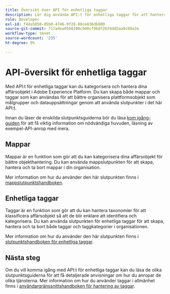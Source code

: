 ```yaml
---
title: Översikt över API för enhetliga taggar
description: Lär dig använda API:t för enhetliga taggar för att hantera enhetliga taggar och mappar i Adobe Experience Platform.
role: Developer
exl-id: f4da5850-d5b0-4746-9f28-88ce836db800
source-git-commit: 717a4ea0568200c940cf9b8f26f4dd2aa9c00a3e
workflow-type: tm+mt
source-wordcount: '235'
ht-degree: 0%

---
```


# API-översikt för enhetliga taggar

Med API:t för enhetliga taggar kan du kategorisera och hantera dina affärsobjekt i Adobe Experience Platform. Du kan skapa både mappar och taggar som kan användas för att bättre organisera plattformsobjekt som målgrupper och datauppsättningar genom att använda slutpunkter i det här API:t.

Innan du läser de enskilda slutpunktsguiderna bör du läsa [kom igång-guiden](./getting-started.md) för att få viktig information om nödvändiga huvuden, läsning av exempel-API-anrop med mera.

## Mappar

Mappar är en funktion som gör att du kan kategorisera dina affärsobjekt för bättre objekthantering. Du kan använda mappslutpunkten för att skapa, hantera och ta bort mappar i din organisation.

Mer information om hur du använder den här slutpunkten finns i [mappslutpunktshandboken](./folders.md).

## Enhetliga taggar

Taggar är en funktion som gör att du kan hantera taxonomier för att klassificera affärsobjekt så att de blir enklare att identifiera och kategorisera. Du kan använda slutpunkten för enhetliga taggar för att skapa, hantera och ta bort både taggar och taggkategorier i organisationen.

Mer information om hur du använder den här slutpunkten finns i [slutpunktshandboken för enhetliga taggar](./tags.md).

## Nästa steg

Om du vill komma igång med API:t för enhetliga taggar kan du läsa de olika slutpunktsguiderna för att få detaljerade anvisningar om hur du anropar de olika tjänsterna. Mer information om hur du använder taggar i allmänhet finns i [användargränssnittshandboken för hantering av taggar](../ui/managing-tags.md).
